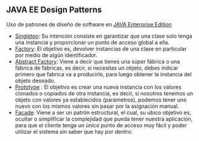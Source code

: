 ## JAVA EE Design Patterns
Uso de patrones de diseño de software en [JAVA Enterprise Edition](https://en.wikipedia.org/wiki/Java_Platform,_Enterprise_Edition)
- [Singleton](https://en.wikipedia.org/wiki/Singleton_pattern): Su intención consiste en garantizar que una clase solo tenga una instancia y proporcionar un punto de acceso global a ella.
- [Factory](https://en.wikipedia.org/wiki/Factory_method_pattern): El objetivo es, devolver instancias de una clase en particular por medio de algún identificador.
- [Abstract Factory](https://en.wikipedia.org/wiki/Abstract_factory_pattern): Viene a decir que tienes una súper fábrica o una fábrica de fábricas, es decir, si necesitas un objeto, debes indicar primero que fabrica va a producirlo, para luego obtener la instancia del objeto deseado.
- [Prototype](https://en.wikipedia.org/wiki/Prototype_pattern) : El objetivo es crear una nueva instancia con los valores clonados o copiados de otra instancia, es decir, si nosotros tenemos un objeto con valores ya establecidos (parámetros), podemos tener uno nuevo con los mismos valores sin pasar por la asignación manual.
- [Facade](https://en.wikipedia.org/wiki/Facade_pattern): Viene a ser un patrón estructural, el cual, su ubico objetivo es, ocultar o simplificar la complejidad que pueda tener nuestra aplicación, para que el cliente tenga un único punto de acceso muy fácil y poder utilizar el sistema sin saber que hay por dentro.
